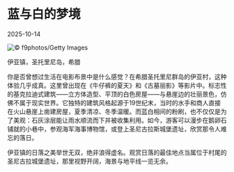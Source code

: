 # 蓝与白的梦境

2025-10-14

![](https://cn.bing.com/th?id=OHR.OiaSantorini_ZH-CN0531650189_UHD.jpg "© f9photos/Getty Images")

伊亚镇，圣托里尼岛，希腊

你是否曾想过生活在电影布景中是什么感觉？在希腊圣托里尼群岛的伊亚村，这种体验几乎成真。这里曾出现在《牛仔裤的夏天》和《古墓丽影》等影片中。标志性的基克拉迪式建筑——立方体造型、平顶的白色房屋——与悬崖边的壮丽景色，仿佛不属于现实世界。它独特的建筑风格起源于19世纪末，当时的水手和商人直接在火山悬崖上凿建房屋，夏季清凉、冬季温暖。而蓝白相间的粉刷，也不仅仅是为了美观：石灰涂层能让雨水顺流而下并被收集利用。如今，游客可以漫步在鹅卵石铺就的小巷中，参观海军海事博物馆，或登上圣尼古拉斯城堡遗址，欣赏那令人难忘的落日。

伊亚镇的日落之美举世无双，绝非浪得虚名。观赏日落的最佳地点当属位于村尾的圣尼古拉城堡遗址，那里视野开阔，海景与地平线一览无余。

